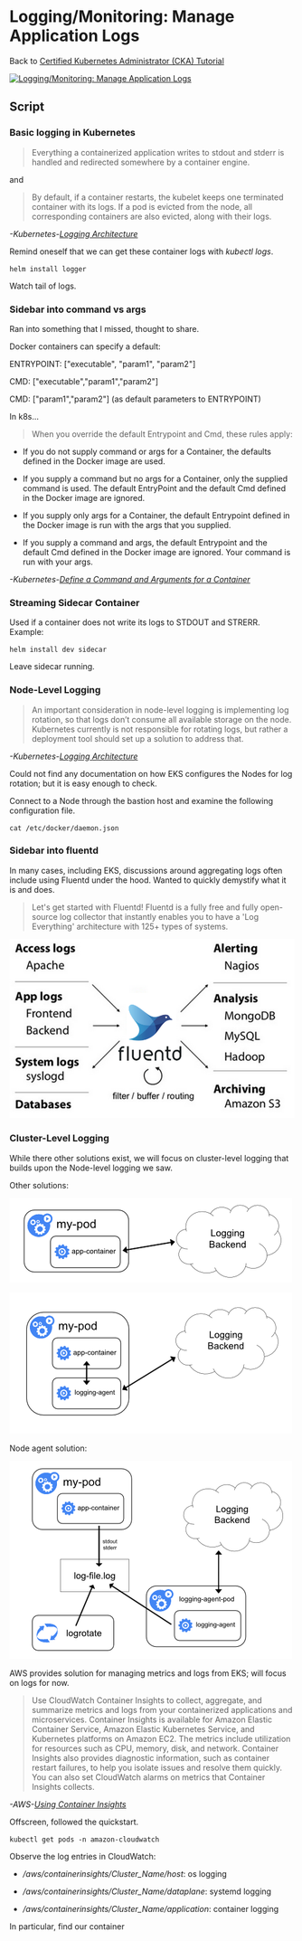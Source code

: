 # Logging/Monitoring: Manage Application Logs

Back to [Certified Kubernetes Administrator (CKA) Tutorial](https://github.com/larkintuckerllc/k8s-cka-tutorial)

[![Logging/Monitoring: Manage Application Logs](http://img.youtube.com/vi/XXXXX/0.jpg)]()

## Script

### Basic logging in Kubernetes

> Everything a containerized application writes to stdout and stderr is handled and redirected somewhere by a container engine.

and

> By default, if a container restarts, the kubelet keeps one terminated container with its logs. If a pod is evicted from the node, all corresponding containers are also evicted, along with their logs.

*-Kubernetes-[Logging Architecture](https://kubernetes.io/docs/concepts/cluster-administration/logging/)*

Remind oneself that we can get these container logs with *kubectl logs*.

```plaintext
helm install logger
```

Watch tail of logs.

### Sidebar into command vs args

Ran into something that I missed, thought to share.

Docker containers can specify a default:

ENTRYPOINT: ["executable", "param1", "param2"]

CMD: ["executable","param1","param2"] 

CMD: ["param1","param2"] (as default parameters to ENTRYPOINT)

In k8s...

> When you override the default Entrypoint and Cmd, these rules apply:

* If you do not supply command or args for a Container, the defaults defined in the Docker image are used.

* If you supply a command but no args for a Container, only the supplied command is used. The default EntryPoint and the default Cmd defined in the Docker image are ignored.

* If you supply only args for a Container, the default Entrypoint defined in the Docker image is run with the args that you supplied.

* If you supply a command and args, the default Entrypoint and the default Cmd defined in the Docker image are ignored. Your command is run with your args.

*-Kubernetes-[Define a Command and Arguments for a Container](https://kubernetes.io/docs/tasks/inject-data-application/define-command-argument-container/)*

### Streaming Sidecar Container

Used if a container does not write its logs to STDOUT and STRERR. Example:

```plaintext
helm install dev sidecar
```

Leave sidecar running.

### Node-Level Logging

> An important consideration in node-level logging is implementing log rotation, so that logs don’t consume all available storage on the node. Kubernetes currently is not responsible for rotating logs, but rather a deployment tool should set up a solution to address that.

*-Kubernetes-[Logging Architecture](https://kubernetes.io/docs/concepts/cluster-administration/logging/)*

Could not find any documentation on how EKS configures the Nodes for log rotation; but it is easy enough to check.

Connect to a Node through the bastion host and examine the following configuration file.

```plaintext
cat /etc/docker/daemon.json
```

### Sidebar into fluentd

In many cases, including EKS, discussions around aggregating logs often include using Fluentd under the hood. Wanted to quickly demystify what it is and does.

> Let's get started with Fluentd! Fluentd is a fully free and fully open-source log collector that instantly enables you to have a 'Log Everything' architecture with 125+ types of systems.

![FluentD Architecture](fluentd-architecture.png)

### Cluster-Level Logging

While there other solutions exist, we will focus on cluster-level logging that builds upon the Node-level logging we saw.

Other solutions:

![Other Application](logging-from-application.png)

![Other Sidecar](logging-with-sidecar-agent.png)

Node agent solution:

![Node Agent](logging-with-node-agent.png)

AWS provides solution for managing metrics and logs from EKS; will focus on logs for now.

> Use CloudWatch Container Insights to collect, aggregate, and summarize metrics and logs from your containerized applications and microservices. Container Insights is available for Amazon Elastic Container Service, Amazon Elastic Kubernetes Service, and Kubernetes platforms on Amazon EC2. The metrics include utilization for resources such as CPU, memory, disk, and network. Container Insights also provides diagnostic information, such as container restart failures, to help you isolate issues and resolve them quickly. You can also set CloudWatch alarms on metrics that Container Insights collects.

*-AWS-[Using Container Insights](https://docs.aws.amazon.com/AmazonCloudWatch/latest/monitoring/ContainerInsights.html)*

Offscreen, followed the quickstart.

```plaintext
kubectl get pods -n amazon-cloudwatch
```

Observe the log entries in CloudWatch:

* */aws/containerinsights/Cluster_Name/host*: os logging

* */aws/containerinsights/Cluster_Name/dataplane*: systemd logging

* */aws/containerinsights/Cluster_Name/application*: container logging

In particular, find our container
